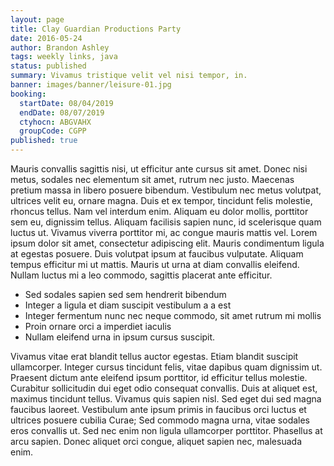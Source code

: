 ```yaml
---
layout: page
title: Clay Guardian Productions Party
date: 2016-05-24
author: Brandon Ashley
tags: weekly links, java
status: published
summary: Vivamus tristique velit vel nisi tempor, in.
banner: images/banner/leisure-01.jpg
booking:
  startDate: 08/04/2019
  endDate: 08/07/2019
  ctyhocn: ABGVAHX
  groupCode: CGPP
published: true
---
```

Mauris convallis sagittis nisi, ut efficitur ante cursus sit amet. Donec nisi metus, sodales nec elementum sit amet, rutrum nec justo. Maecenas pretium massa in libero posuere bibendum. Vestibulum nec metus volutpat, ultrices velit eu, ornare magna. Duis et ex tempor, tincidunt felis molestie, rhoncus tellus. Nam vel interdum enim. Aliquam eu dolor mollis, porttitor sem eu, dignissim tellus. Aliquam facilisis sapien nunc, id scelerisque quam luctus ut. Vivamus viverra porttitor mi, ac congue mauris mattis vel. Lorem ipsum dolor sit amet, consectetur adipiscing elit. Mauris condimentum ligula at egestas posuere. Duis volutpat ipsum at faucibus vulputate. Aliquam tempus efficitur mi ut mattis. Mauris ut urna at diam convallis eleifend. Nullam luctus mi a leo commodo, sagittis placerat ante efficitur.

* Sed sodales sapien sed sem hendrerit bibendum
* Integer a ligula et diam suscipit vestibulum a a est
* Integer fermentum nunc nec neque commodo, sit amet rutrum mi mollis
* Proin ornare orci a imperdiet iaculis
* Nullam eleifend urna in ipsum cursus suscipit.

Vivamus vitae erat blandit tellus auctor egestas. Etiam blandit suscipit ullamcorper. Integer cursus tincidunt felis, vitae dapibus quam dignissim ut. Praesent dictum ante eleifend ipsum porttitor, id efficitur tellus molestie. Curabitur sollicitudin dui eget odio consequat convallis. Duis at aliquet est, maximus tincidunt tellus. Vivamus quis sapien nisl. Sed eget dui sed magna faucibus laoreet. Vestibulum ante ipsum primis in faucibus orci luctus et ultrices posuere cubilia Curae; Sed commodo magna urna, vitae sodales eros convallis ut. Sed nec enim non ligula ullamcorper porttitor. Phasellus at arcu sapien. Donec aliquet orci congue, aliquet sapien nec, malesuada enim.
